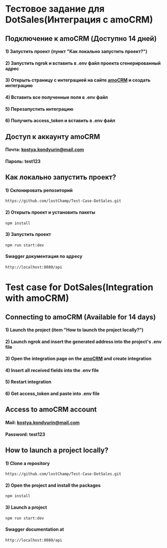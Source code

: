 # Тестовое задание для DotSales(Интеграция с amoCRM)

## Подключение к amoCRM (Доступно 14 дней)

#### 1) Запустить проект (пункт "Как локально запустить проект?")
#### 2) Запустить ngrok и вставить в .env файл проекта сгенерированный адрес
#### 3) Открыть страницу с интеграцией на сайте [amoCRM](https://www.amocrm.ru/) и создать интеграцию
#### 4) Вставить все полученные поля в .env файл
#### 5) Перезапустить интеграцию
#### 6) Получить access_token и вставить в .env файл

## Доступ к аккаунту amoCRM

#### Почта: kostya.kondyurin@mail.com
#### Пароль: test123


## Как локально запустить проект?

#### 1) Склонировать репозиторий

```
https://github.com/lostChamp/Test-Case-DotSales.git
```

#### 2) Открыть проект и установить пакеты

```
npm install
```

#### 3) Запустить проект

```
npm run start:dev
```

#### Swagger документация по адресу

```
http://localhost:8080/api
```

# Test case for DotSales(Integration with amoCRM)

## Connecting to amoCRM (Available for 14 days)

#### 1) Launch the project (item "How to launch the project locally?")
#### 2) Launch ngrok and insert the generated address into the project's .env file
#### 3) Open the integration page on the [amoCRM](https://www.amocrm.ru/) and create integration
#### 4) Insert all received fields into the .env file
#### 5) Restart integration
#### 6) Get access_token and paste into .env file

## Access to amoCRM account

#### Mail: kostya.kondyurin@mail.com
#### Password: test123

## How to launch a project locally?

#### 1) Clone a repository

```
https://github.com/lostChamp/Test-Case-DotSales.git
```

#### 2) Open the project and install the packages

```
npm install
```

#### 3) Launch a project

```
npm run start:dev
```

#### Swagger documentation at

```
http://localhost:8080/api
```